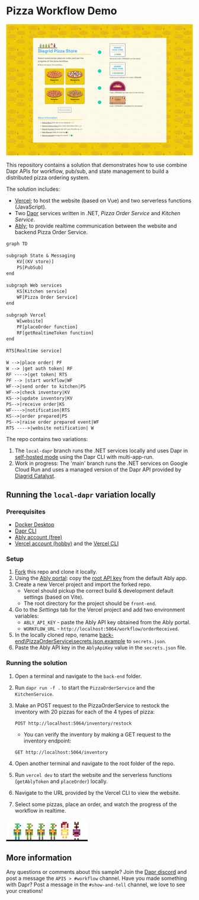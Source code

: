# Pizza Workflow Demo

![catalyst pizza app](/images/catalyst-pizza-app.png)

This repository contains a solution that demonstrates how to use combine Dapr APIs for workflow,  pub/sub, and state management to build a distributed pizza ordering system.

The solution includes:

- [Vercel](https://vercel.com); to host the website (based on Vue) and two serverless functions (JavaScript).
- Two [Dapr](http://dapr.io) services written in .NET, _Pizza Order Service_ and _Kitchen Service_.
- [Ably](https://ably.com/); to provide realtime communication between the website and backend Pizza Order   Service.

```mermaid
graph TD

subgraph State & Messaging
	KV[(KV store)]
	PS[PubSub]
end

subgraph Web services
	KS[Kitchen service]
	WF[Pizza Order Service]
end

subgraph Vercel
	W[website]
	PF[placeOrder function]
	RF[getRealtimeToken function]
end

RTS[Realtime service]

W -->|place order| PF
W --> |get auth token| RF
RF ---->|get token| RTS
PF --> |start workflow|WF
WF-->|send order to kitchen|PS
WF-->|check inventory|KV
KS-->|update inventory|KV
PS-->|receive order|KS
WF---->|notification|RTS
KS-->|order prepared|PS
PS-->|raise order prepared event|WF
RTS ---->|website notification| W
```

The repo contains two variations:

1. The `local-dapr` branch runs the .NET services locally and uses Dapr in [self-hosted mode](https://docs.dapr.io/operations/hosting/self-hosted/self-hosted-overview/) using the Dapr CLI with multi-app-run.
2. Work in progress: The 'main' branch runs the .NET services on Google Cloud Run and uses a managed version of the Dapr API provided by [Diagrid Catalyst](https://www.diagrid.io/catalyst).

## Running the `local-dapr` variation locally

### Prerequisites

- [Docker Desktop](https://www.docker.com/products/docker-desktop/)
- [Dapr CLI](https://docs.dapr.io/getting-started/install-dapr-cli/)
- [Ably account (free)](https://www.ably.com/signup)
- [Vercel account (hobby)](https://vercel.com/signup) and the [Vercel CLI](https://vercel.com/docs/cli)

### Setup

1. [Fork](https://github.com/diagrid-labs/catalyst-pizza-demo/fork) this repo and clone it locally.
2. Using the [Ably portal](https://ably.com/accounts/): copy the [root API key](https://ably.com/docs/ids-and-keys#api-key) from the default Ably app.
3. Create a new Vercel project and import the forked repo.
   - Vercel should pickup the correct build & development default settings (based on Vite).
   - The root directory for the project should be `front-end`.
4. Go to the *Settings* tab for the Vercel project and add two environment variables:
   - `ABLY_API_KEY` - paste the Ably API key obtained from the Ably portal.
   - `WORKFLOW_URL` - `http://localhost:5064/workflow/orderReceived`.
5. In the locally cloned repo, rename [back-end\PizzaOrderService\secrets.json.example](back-end\PizzaOrderService\secrets.json.example) to `secrets.json`.
6. Paste the Ably API key in the `AblyApiKey` value in the `secrets.json` file.

### Running the solution

1. Open a terminal and navigate to the `back-end` folder.
2. Run `dapr run -f .` to start the `PizzaOrderService` and the `KitchenService`.
3. Make an POST request to the PizzaOrderService to restock the inventory with 20 pizzas for each of the 4 types of pizza:

   ```http
   POST http://localhost:5064/inventory/restock
   ```

   - You can verify the inventory by making a GET request to the inventory endpoint:

   ```http
   GET http://localhost:5064/inventory
   ```

4. Open another terminal and navigate to the root folder of the repo.
5. Run `vercel dev` to start the website and the serverless functions (`getAblyToken` and `placeOrder`) locally.
6. Navigate to the URL provided by the Vercel CLI to view the website.
7. Select some pizzas, place an order, and watch the progress of the workflow in realtime.

![tmnt](/images/tmnt.gif)

## More information

Any questions or comments about this sample? Join the [Dapr discord](https://bit.ly/dapr-discord) and post a message the `APIS > #workflow` channel.
Have you made something with Dapr? Post a message in the `#show-and-tell` channel, we love to see your creations!
